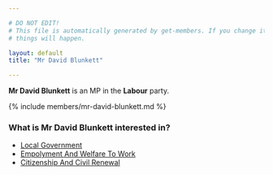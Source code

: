 ```yaml
---

# DO NOT EDIT!
# This file is automatically generated by get-members. If you change it, bad
# things will happen.

layout: default
title: "Mr David Blunkett"

---
```


**Mr David Blunkett** is an MP in the **Labour** party.

{% include members/mr-david-blunkett.md %}

### What is Mr David Blunkett interested in?


* [Local Government](/interests/local-government.html)
* [Empolyment And Welfare To Work](/interests/empolyment-and-welfare-to-work.html)
* [Citizenship And Civil Renewal](/interests/citizenship-and-civil-renewal.html)
